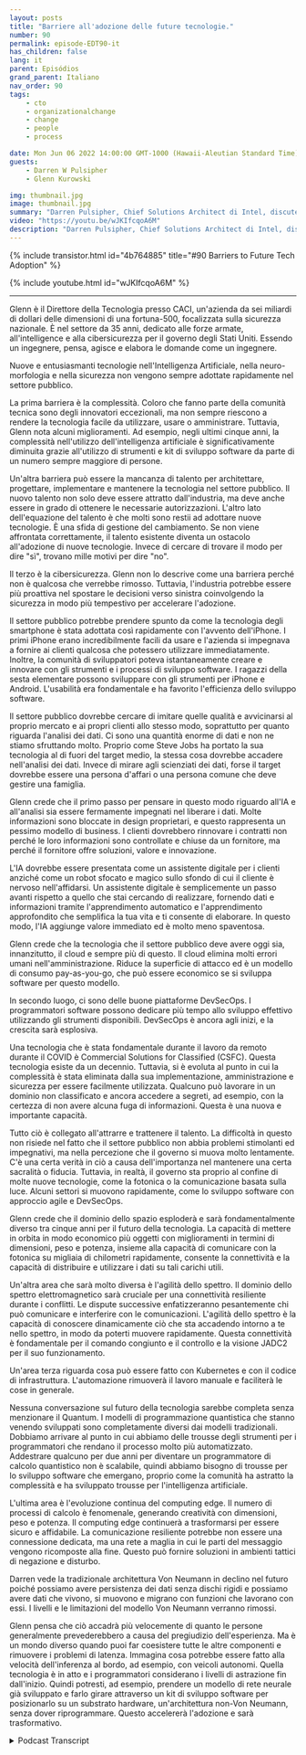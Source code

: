 ```yaml
---
layout: posts
title: "Barriere all'adozione delle future tecnologie."
number: 90
permalink: episode-EDT90-it
has_children: false
lang: it
parent: Episódios
grand_parent: Italiano
nav_order: 90
tags:
    - cto
    - organizationalchange
    - change
    - people
    - process

date: Mon Jun 06 2022 14:00:00 GMT-1000 (Hawaii-Aleutian Standard Time)
guests:
    - Darren W Pulsipher
    - Glenn Kurowski

img: thumbnail.jpg
image: thumbnail.jpg
summary: "Darren Pulsipher, Chief Solutions Architect di Intel, discute le barriere all'adozione di nuove tecnologie nel settore pubblico e ciò che arriverà in futuro con Glenn Kurowski, CTO di CACI."
video: "https://youtu.be/wJKIfcqoA6M"
description: "Darren Pulsipher, Chief Solutions Architect di Intel, discute le barriere all'adozione di nuove tecnologie nel settore pubblico e ciò che arriverà in futuro con Glenn Kurowski, CTO di CACI."
---
```


<div>
{% include transistor.html id="4b764885" title="#90 Barriers to Future Tech Adoption" %}

{% include youtube.html id="wJKIfcqoA6M" %}
</div>

---

Glenn è il Direttore della Tecnologia presso CACI, un'azienda da sei miliardi di dollari delle dimensioni di una fortuna-500, focalizzata sulla sicurezza nazionale. È nel settore da 35 anni, dedicato alle forze armate, all'intelligence e alla cibersicurezza per il governo degli Stati Uniti. Essendo un ingegnere, pensa, agisce e elabora le domande come un ingegnere.

Nuove e entusiasmanti tecnologie nell'Intelligenza Artificiale, nella neuro-morfologia e nella sicurezza non vengono sempre adottate rapidamente nel settore pubblico.

La prima barriera è la complessità. Coloro che fanno parte della comunità tecnica sono degli innovatori eccezionali, ma non sempre riescono a rendere la tecnologia facile da utilizzare, usare o amministrare. Tuttavia, Glenn nota alcuni miglioramenti. Ad esempio, negli ultimi cinque anni, la complessità nell'utilizzo dell'intelligenza artificiale è significativamente diminuita grazie all'utilizzo di strumenti e kit di sviluppo software da parte di un numero sempre maggiore di persone.

Un'altra barriera può essere la mancanza di talento per architettare, progettare, implementare e mantenere la tecnologia nel settore pubblico. Il nuovo talento non solo deve essere attratto dall'industria, ma deve anche essere in grado di ottenere le necessarie autorizzazioni. L'altro lato dell'equazione del talento è che molti sono restii ad adottare nuove tecnologie. È una sfida di gestione del cambiamento. Se non viene affrontata correttamente, il talento esistente diventa un ostacolo all'adozione di nuove tecnologie. Invece di cercare di trovare il modo per dire "sì", trovano mille motivi per dire "no".

Il terzo è la cibersicurezza. Glenn non lo descrive come una barriera perché non è qualcosa che verrebbe rimosso. Tuttavia, l'industria potrebbe essere più proattiva nel spostare le decisioni verso sinistra coinvolgendo la sicurezza in modo più tempestivo per accelerare l'adozione.

Il settore pubblico potrebbe prendere spunto da come la tecnologia degli smartphone è stata adottata così rapidamente con l'avvento dell'iPhone. I primi iPhone erano incredibilmente facili da usare e l'azienda si impegnava a fornire ai clienti qualcosa che potessero utilizzare immediatamente. Inoltre, la comunità di sviluppatori poteva istantaneamente creare e innovare con gli strumenti e i processi di sviluppo software. I ragazzi della sesta elementare possono sviluppare con gli strumenti per iPhone e Android. L'usabilità era fondamentale e ha favorito l'efficienza dello sviluppo software.

Il settore pubblico dovrebbe cercare di imitare quelle qualità e avvicinarsi al proprio mercato e ai propri clienti allo stesso modo, soprattutto per quanto riguarda l'analisi dei dati. Ci sono una quantità enorme di dati e non ne stiamo sfruttando molto. Proprio come Steve Jobs ha portato la sua tecnologia al di fuori del target medio, la stessa cosa dovrebbe accadere nell'analisi dei dati. Invece di mirare agli scienziati dei dati, forse il target dovrebbe essere una persona d'affari o una persona comune che deve gestire una famiglia.

Glenn crede che il primo passo per pensare in questo modo riguardo all'IA e all'analisi sia essere fermamente impegnati nel liberare i dati. Molte informazioni sono bloccate in design proprietari, e questo rappresenta un pessimo modello di business. I clienti dovrebbero rinnovare i contratti non perché le loro informazioni sono controllate e chiuse da un fornitore, ma perché il fornitore offre soluzioni, valore e innovazione.

L'IA dovrebbe essere presentata come un assistente digitale per i clienti anziché come un robot sfocato e magico sullo sfondo di cui il cliente è nervoso nell'affidarsi. Un assistente digitale è semplicemente un passo avanti rispetto a quello che stai cercando di realizzare, fornendo dati e informazioni tramite l'apprendimento automatico e l'apprendimento approfondito che semplifica la tua vita e ti consente di elaborare. In questo modo, l'IA aggiunge valore immediato ed è molto meno spaventosa.

Glenn crede che la tecnologia che il settore pubblico deve avere oggi sia, innanzitutto, il cloud e sempre più di questo. Il cloud elimina molti errori umani nell'amministrazione. Riduce la superficie di attacco ed è un modello di consumo pay-as-you-go, che può essere economico se si sviluppa software per questo modello.

In secondo luogo, ci sono delle buone piattaforme DevSecOps. I programmatori software possono dedicare più tempo allo sviluppo effettivo utilizzando gli strumenti disponibili. DevSecOps è ancora agli inizi, e la crescita sarà esplosiva.

Una tecnologia che è stata fondamentale durante il lavoro da remoto durante il COVID è Commercial Solutions for Classified (CSFC). Questa tecnologia esiste da un decennio. Tuttavia, si è evoluta al punto in cui la complessità è stata eliminata dalla sua implementazione, amministrazione e sicurezza per essere facilmente utilizzata. Qualcuno può lavorare in un dominio non classificato e ancora accedere a segreti, ad esempio, con la certezza di non avere alcuna fuga di informazioni. Questa è una nuova e importante capacità.

Tutto ciò è collegato all'attrarre e trattenere il talento. La difficoltà in questo non risiede nel fatto che il settore pubblico non abbia problemi stimolanti ed impegnativi, ma nella percezione che il governo si muova molto lentamente. C'è una certa verità in ciò a causa dell'importanza nel mantenere una certa sacralità o fiducia. Tuttavia, in realtà, il governo sta proprio al confine di molte nuove tecnologie, come la fotonica o la comunicazione basata sulla luce. Alcuni settori si muovono rapidamente, come lo sviluppo software con approccio agile e DevSecOps.

Glenn crede che il dominio dello spazio esploderà e sarà fondamentalmente diverso tra cinque anni per il futuro della tecnologia. La capacità di mettere in orbita in modo economico più oggetti con miglioramenti in termini di dimensioni, peso e potenza, insieme alla capacità di comunicare con la fotonica su migliaia di chilometri rapidamente, consente la connettività e la capacità di distribuire e utilizzare i dati su tali carichi utili.

Un'altra area che sarà molto diversa è l'agilità dello spettro. Il dominio dello spettro elettromagnetico sarà cruciale per una connettività resiliente durante i conflitti. Le dispute successive enfatizzeranno pesantemente chi può comunicare e interferire con le comunicazioni. L'agilità dello spettro è la capacità di conoscere dinamicamente ciò che sta accadendo intorno a te nello spettro, in modo da poterti muovere rapidamente. Questa connettività è fondamentale per il comando congiunto e il controllo e la visione JADC2 per il suo funzionamento.

Un'area terza riguarda cosa può essere fatto con Kubernetes e con il codice di infrastruttura. L'automazione rimuoverà il lavoro manuale e faciliterà le cose in generale.

Nessuna conversazione sul futuro della tecnologia sarebbe completa senza menzionare il Quantum. I modelli di programmazione quantistica che stanno venendo sviluppati sono completamente diversi dai modelli tradizionali. Dobbiamo arrivare al punto in cui abbiamo delle trousse degli strumenti per i programmatori che rendano il processo molto più automatizzato. Addestrare qualcuno per due anni per diventare un programmatore di calcolo quantistico non è scalabile, quindi abbiamo bisogno di trousse per lo sviluppo software che emergano, proprio come la comunità ha astratto la complessità e ha sviluppato trousse per l'intelligenza artificiale.

L'ultima area è l'evoluzione continua del computing edge. Il numero di processi di calcolo è fenomenale, generando creatività con dimensioni, peso e potenza. Il computing edge continuerà a trasformarsi per essere sicuro e affidabile. La comunicazione resiliente potrebbe non essere una connessione dedicata, ma una rete a maglia in cui le parti del messaggio vengono ricomposte alla fine. Questo può fornire soluzioni in ambienti tattici di negazione e disturbo.

Darren vede la tradizionale architettura Von Neumann in declino nel futuro poiché possiamo avere persistenza dei dati senza dischi rigidi e possiamo avere dati che vivono, si muovono e migrano con funzioni che lavorano con essi. I livelli e le limitazioni del modello Von Neumann verranno rimossi.

Glenn pensa che ciò accadrà più velocemente di quanto le persone generalmente prevederebbero a causa del pregiudizio dell'esperienza. Ma è un mondo diverso quando puoi far coesistere tutte le altre componenti e rimuovere i problemi di latenza. Immagina cosa potrebbe essere fatto alla velocità dell'inferenza al bordo, ad esempio, con veicoli autonomi. Quella tecnologia è in atto e i programmatori considerano i livelli di astrazione fin dall'inizio. Quindi potresti, ad esempio, prendere un modello di rete neurale già sviluppato e farlo girare attraverso un kit di sviluppo software per posizionarlo su un substrato hardware, un'architettura non-Von Neumann, senza dover riprogrammare. Questo accelererà l'adozione e sarà trasformativo.



<details>
<summary> Podcast Transcript </summary>

<p></p>

</details>
